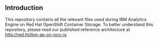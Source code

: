 ## Introduction
This repository contains all the relevant files used during IBM Analytics Engine on Red Hat OpenShift Container Storage.
To better understand this repository, please read our published reference architecture at http://red.ht/ibm-ae-on-ocs-ra
